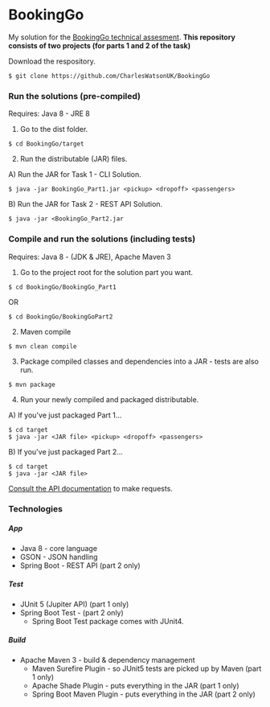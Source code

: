 # BookingGo

My solution for the [BookingGo technical assesment](https://github.com/rideways/technical_test).
**This repository consists of two projects (for parts 1 and 2 of the task)**

Download the respository.
```
$ git clone https://github.com/CharlesWatsonUK/BookingGo
```

### Run the solutions (pre-compiled)
Requires: Java 8 - JRE 8

1) Go to the dist folder.
```
$ cd BookingGo/target
```

2)   Run the distributable (JAR) files.

A) Run the JAR for Task 1 - CLI Solution.
```
$ java -jar BookingGo_Part1.jar <pickup> <dropoff> <passengers>
```
B) Run the JAR for Task 2 - REST API Solution.
```
$ java -jar <BookingGo_Part2.jar
```


### Compile and run the solutions (including tests)
Requires: Java 8 - (JDK & JRE), Apache Maven 3
1) Go to the project root for the solution part you want.
```
$ cd BookingGo/BookingGo_Part1
```
OR
```
$ cd BookingGo/BookingGoPart2
```
2) Maven compile
```
$ mvn clean compile
```
3) Package compiled classes and dependencies into a JAR - tests are also run.
```
$ mvn package
```
4) Run your newly compiled and packaged distributable.

A) If you've just packaged Part 1...
```
$ cd target
$ java -jar <JAR file> <pickup> <dropoff> <passengers>
```
B) If you've just packaged Part 2...
```
$ cd target
$ java -jar <JAR file>
```
[Consult the API documentation](https://github.com/CharlesWatsonUK/BookingGo/api.md) to make requests.

### Technologies
##### App
- Java 8 - core language
- GSON - JSON handling
- Spring Boot - REST API (part 2 only)

##### Test
- JUnit 5 (Jupiter API) (part 1 only)
- Spring Boot Test - (part 2 only)
    * Spring Boot Test package comes with JUnit4.

##### Build
- Apache Maven 3 - build & dependency management
  - Maven Surefire Plugin - so JUnit5 tests are picked up by Maven (part 1 only)
  - Apache Shade Plugin - puts everything in the JAR (part 1 only)
  - Spring Boot Maven Plugin - puts everything in the JAR (part 2 only)

